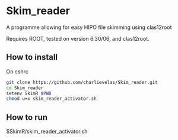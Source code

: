 # Skim_reader
A programme allowing for easy HIPO file skimming using clas12root

Requires ROOT, tested on version 6.30/06, and clas12root.

## How to install
On cshrc
```sh
git clone https://github.com/charlievelas/Skim_reader.git
cd Skim_reader
setenv SkimR $PWD
chmod u+x skim_reader_activator.sh
```

## How to run

 $SkimR/skim_reader_activator.sh
